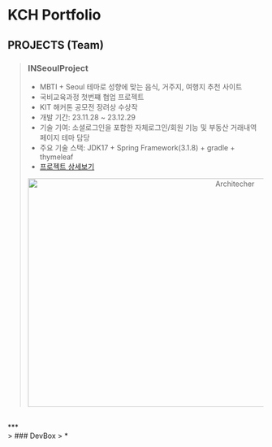 # KCH Portfolio

## PROJECTS (Team)
> ### INSeoulProject
> * MBTI + Seoul 테마로 성향에 맞는 음식, 거주지, 여행지 추천 사이트
> * 국비교육과정 첫번쨰 협업 프로젝트
> * KIT 해커톤 공모전 장려상 수상작
> * 개발 기간: 23.11.28 ~ 23.12.29
> * 기술 기여: 소셜로그인을 포함한 자체로그인/회원 기능 및 부동산 거래내역 페이지 테마 담당
> * 주요 기술 스택: JDK17 + Spring Framework(3.1.8) + gradle + thymeleaf
> * [프로젝트 상세보기](https://github.com/Tomneng/INSeoulProject)
> 
> <div align="center">
> <img src="https://github.com/Tomneng/portfolio/assets/151795437/8c7e4eb6-2686-4d51-8127-143430330395" width="800px" height="450px" alt="Architecher"></img><br/>  
> </div>
<br>
***
<br>
> ### DevBox
> * 
